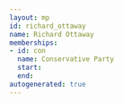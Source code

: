 ```yaml
---
layout: mp
id: richard_ottaway
name: Richard Ottaway
memberships:
- id: con
  name: Conservative Party
  start: 
  end: 
autogenerated: true
---
```

